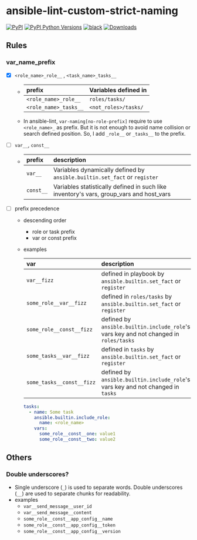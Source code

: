 # ansible-lint-custom-strict-naming

[![PyPI](https://img.shields.io/pypi/v/ansible-lint-custom-strict-naming)](https://pypi.org/project/ansible-lint-custom-strict-naming/)
[![PyPI Python Versions](https://img.shields.io/pypi/pyversions/ansible-lint-custom-strict-naming)](https://pypi.org/project/ansible-lint-custom-strict-naming/)
[![black](https://img.shields.io/badge/code%20style-black-000000.svg)](https://github.com/psf/black)
[![Downloads](https://pepy.tech/badge/ansible-lint-custom-strict-naming)](https://pepy.tech/project/ansible-lint-custom-strict-naming)

## Rules

### var_name_prefix

- [x] `<role_name>_role__` , `<task_name>_tasks__`

  - | prefix                | Variables defined in |
    | :-------------------- | :------------------- |
    | `<role_name>_role__`  | `roles/tasks/`       |
    | `<role_name>_tasks__` | `<not_roles>/tasks/` |

  - In ansible-lint, `var-naming[no-role-prefix]` require to use `<role_name>_` as prefix. But it is not enough to avoid name collision or search defined position. So, I add `_role__` or `_tasks__` to the prefix.

- [ ] `var__`, `const__`
  - | prefix    | description                                                                             |
    | :-------- | :-------------------------------------------------------------------------------------- |
    | `var__`   | Variables dynamically defined by `ansible.builtin.set_fact` or `register`               |
    | `const__` | Variables statistically defined in such like inventory's vars, group_vars and host_vars |
- [ ] prefix precedence

  - descending order
    - role or task prefix
    - var or const prefix
  - examples

    | var                       | description                                                                           |
    | :------------------------ | :------------------------------------------------------------------------------------ |
    | `var__fizz`               | defined in playbook by `ansible.builtin.set_fact` or `register`                       |
    | `some_role__var__fizz`    | defined in `roles/tasks` by `ansible.builtin.set_fact` or `register`                  |
    | `some_role__const__fizz`  | defined by `ansible.builtin.include_role`'s vars key and not changed in `roles/tasks` |
    | `some_tasks__var__fizz`   | defined in `tasks` by `ansible.builtin.set_fact` or `register`                        |
    | `some_tasks__const__fizz` | defined by `ansible.builtin.include_role`'s vars key and not changed in `tasks`       |

    ```yaml
    tasks:
      - name: Some task
        ansible.builtin.include_role:
          name: <role_name>
        vars:
          some_role__const__one: value1
          some_role__const__two: value2
    ```

## Others

### Double underscores?

- Single underscore (`_`) is used to separate words. Double underscores (`__`) are used to separate chunks for readability.
- examples
  - `var__send_message__user_id`
  - `var__send_message__content`
  - `some_role__const__app_config__name`
  - `some_role__const__app_config__token`
  - `some_role__const__app_config__version`
